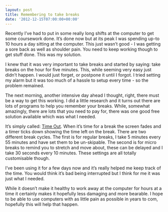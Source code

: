 ```yaml
---
layout: post
title: Remembering to take breaks
date: '2012-12-15T07:00:00+00:00'
---
```

Recently I’ve had to put in some really long shifts at the computer to get some
coursework done. It’s done now but at its peak I was spending up-to 10 hours a
day sitting at the computer. This just wasn’t good - I was getting a sore back
as well as shoulder pain. You need to keep working though to get stuff done.
This was my solution.

I knew that it was very important to take breaks and started by saying: take
breaks on the hour for five minutes. This, while seeming very easy just didn’t
happen. I would just forget, or postpone it until I forgot. I tried setting my
alarm but it was too much of a hassle to setup every time - so the problem
remained.

The next morning, another intensive day ahead I thought, right, there must be a
way to get this working. I did a little research and it turns out there are
lots of programs to help you remember your breaks. While, somewhat amazingly,
there are lots that you need to pay for, there was one good free solution
available which was what I needed.

It’s simply called: [Time Out](http://www.dejal.com/timeout/). When it’s time
for a break the screen fades and a timer ticks down showing the time left on
the break. There are two different break cycles. The first is for regular
breaks, I take 5 minutes every 55 minutes and have set them to be un-skipable.
The second is for micro breaks to remind you to stretch and move about, these
can be delayed and I take 30 seconds every 10 minutes. These settings are all
totally customisable though.

I’ve been using it for a few days now and it’s really helped me keep track of
the time. You would think it’s bad being interrupted but I think for me it was
just what I needed.

While it doesn’t make it healthy to work away at the computer for hours at a
time it certainly makes it hopefully less damaging and more bearable. I hope to
be able to use computers with as little pain as possible in years to com,
hopefully this will help that happen.
